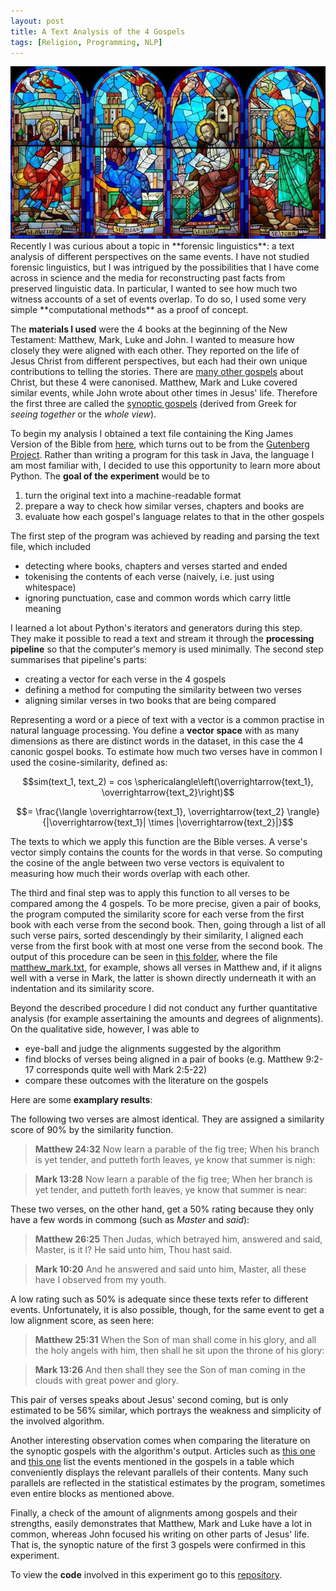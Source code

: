 ```yaml
---
layout: post
title: A Text Analysis of the 4 Gospels
tags: [Religion, Programming, NLP]
---
```


<img class="floatright" src="/images/evangelists.jpg" />
Recently I was curious about a topic in **forensic linguistics**: a text analysis of different perspectives on the same events. I have not studied forensic linguistics, but I was intrigued by the possibilities that I have come across in science and the media for reconstructing past facts from preserved linguistic data. In particular, I wanted to see how much two witness accounts of a set of events overlap. To do so, I used some very simple **computational methods** as a proof of concept.

The **materials I used** were the 4 books at the beginning of the New Testament: Matthew, Mark, Luke and John. I wanted to measure how closely they were aligned with each other. They reported on the life of Jesus Christ from different perspectives, but each had their own unique contributions to telling the stories. There are [many other gospels](https://en.wikipedia.org/wiki/List_of_Gospels) about Christ, but these 4 were canonised. Matthew, Mark and Luke covered similar events, while John wrote about other times in Jesus' life. Therefore the first three are called the 
[synoptic gospels](https://en.wikipedia.org/wiki/Synoptic_Gospels) (derived from Greek for *seeing together* or the *whole view*).

To begin my analysis I obtained a text file containing the King James Version of the Bible from [here](https://raw.githubusercontent.com/mxw/grmr/master/src/finaltests/bible.txt), which turns out to be from the [Gutenberg Project](https://www.gutenberg.org). Rather than writing a program for this task in Java, the language I am most familiar with, I decided to use this opportunity to learn more about Python. The **goal of the experiment** would be to

 1. turn the original text into a machine-readable format
 2. prepare a way to check how similar verses, chapters and books are
 3. evaluate how each gospel's language relates to that in the other gospels

The first step of the program was achieved by reading and parsing the text file, which included
* detecting where books, chapters and verses started and ended
* tokenising the contents of each verse (naively, i.e. just using whitespace)
* ignoring punctuation, case and common words which carry little meaning

I learned a lot about Python's iterators and generators during this step. They make it possible to read a text and stream it through the **processing pipeline** so that the computer's memory is used minimally. The second step summarises that pipeline's parts:
* creating a vector for each verse in the 4 gospels
* defining a method for computing the similarity between two verses
* aligning similar verses in two books that are being compared

Representing a word or a piece of text with a vector is a common practise in natural language processing. You define a **vector space** with as many dimensions as there are distinct words in the dataset, in this case the 4 canonic gospel books. To estimate how much two verses have in common I used the cosine-similarity, defined as:

$$sim(text_1, text_2) = cos \sphericalangle\left(\overrightarrow{text_1}, \overrightarrow{text_2}\right)$$

$$= \frac{\langle \overrightarrow{text_1}, \overrightarrow{text_2} \rangle}{|\overrightarrow{text_1}| \times |\overrightarrow{text_2}|}$$

The texts to which we apply this function are the Bible verses. A verse's vector simply contains the counts for the words in that verse. So computing the cosine of the angle between two verse vectors is equivalent to measuring how much their words overlap with each other.

The third and final step was to apply this function to all verses to be compared among the 4 gospels. To be more precise, given a pair of books, the program computed the similarity score for each verse from the first book with each verse from the second book. Then, going through a list of all such verse pairs, sorted descendingly by their similarity, I aligned each verse from the first book with at most one verse from the second book. The output of this procedure can be seen in [this folder](https://github.com/wblacoe/synoptics/tree/master/output), where the file [matthew_mark.txt](https://github.com/wblacoe/synoptics/blob/master/output/matthew_mark.txt), for example, shows all verses in Matthew and, if it aligns well with a verse in Mark, the latter is shown directly underneath it with an indentation and its similarity score.

Beyond the described procedure I did not conduct any further quantitative analysis (for example assertaining the amounts and degrees of alignments). On the qualitative side, however, I was able to
* eye-ball and judge the alignments suggested by the algorithm
* find blocks of verses being aligned in a pair of books (e.g. Matthew 9:2-17 corresponds quite well with  Mark 2:5-22)
* compare these outcomes with the literature on the gospels

Here are some **examplary results**:

The following two verses are almost identical. They are assigned a similarity score of 90% by the similarity function.

> **Matthew 24:32** Now learn a parable of the fig tree; When his branch is yet tender, and putteth forth leaves, ye know that summer is nigh:

> **Mark 13:28** Now learn a parable of the fig tree; When her branch is yet tender, and putteth forth leaves, ye know that summer is near:

These two verses, on the other hand, get a 50% rating because they only have a few words in commong (such as *Master* and *said*):
> **Matthew 26:25** Then Judas, which betrayed him, answered and said, Master, is it I?  He said unto him, Thou hast said.

> **Mark 10:20** And he answered and said unto him, Master, all these have I observed from my youth.

A low rating such as 50% is adequate since  these texts refer to different events. Unfortunately, it is also possible, though, for the same event to get a low alignment score, as seen here:

> **Matthew 25:31** When the Son of man shall come in his glory, and all the holy angels with him, then shall he sit upon the throne of his glory:

> **Mark 13:26** And then shall they see the Son of man coming in the clouds with great power and glory.

This pair of verses speaks about Jesus' second coming, but is only estimated to be 56% similar, which portrays the weakness and simplicity of the involved algorithm.

Another interesting observation comes when comparing the literature on the synoptic gospels with the algorithm's output. Articles such as [this one](https://www.lds.org/scriptures/harmony?lang=eng) and [this one](https://en.wikipedia.org/wiki/Gospel_harmony) list the events mentioned in the gospels in a table which conveniently displays the relevant parallels of their contents. Many such parallels are reflected in the statistical estimates by the program, sometimes even entire blocks as mentioned above.

Finally, a check of the amount of alignments among gospels and their strengths, easily demonstrates that Matthew, Mark and Luke have a lot in common, whereas John focused his writing on other parts of Jesus' life. That is, the synoptic nature of the first 3 gospels were confirmed in this experiment.


To view the **code** involved in this experiment go to this [repository](https://github.com/wblacoe/synoptics).